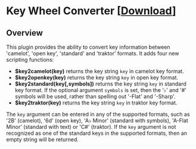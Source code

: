 # Key Wheel Converter \[[Download](https://github.com/rdswift/picard-plugins/raw/2.0_RDS_Plugins/plugins/keywheel_converter/keywheel_converter.zip)\]

## Overview

This plugin provides the ability to convert key information between 'camelot', 'open key', 'standard' and 'traktor' formats.
It adds four new scripting functions:

* **$key2camelot(key)** returns the key string `key` in camelot key format.
* **$key2openkey(key)** returns the key string `key` in open key format.
* **$key2standard(key\[,symbols\])** returns the key string `key` in standard key format.  If the optional argument `symbols` is set, then the '♭' and '#' symbols will be used, rather than spelling out '-Flat' and '-Sharp'.
* **$key2traktor(key)** returns the key string `key` in traktor key format.

The `key` argument can be entered in any of the supported formats, such as '2B' (camelot), '6d' (open key), 'A♭ Minor' (standard with symbols), 'A-Flat Minor' (standard with text) or 'C#' (traktor).  If the `key` argument is not recognized as one of the standard keys in the supported formats, then an empty string will be returned.
